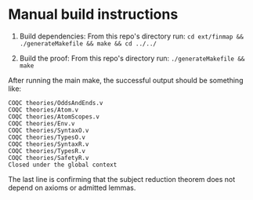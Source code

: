# Manual build instructions

1. Build dependencies:
  From this repo's directory run:
  `cd ext/finmap && ./generateMakefile && make && cd ../../`

2. Build the proof:
   From this repo's directory run:
   `./generateMakefile && make`

After running the main make, the successful output should be something
like:

```
COQC theories/OddsAndEnds.v
COQC theories/Atom.v
COQC theories/AtomScopes.v
COQC theories/Env.v
COQC theories/SyntaxO.v
COQC theories/TypesO.v
COQC theories/SyntaxR.v
COQC theories/TypesR.v
COQC theories/SafetyR.v
Closed under the global context
```

The last line is confirming that the subject reduction theorem does
not depend on axioms or admitted lemmas.